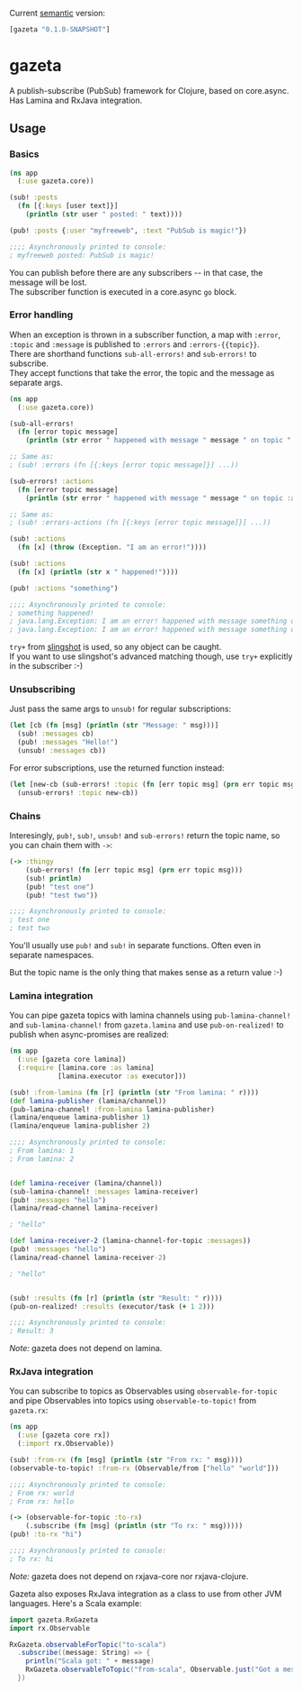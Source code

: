 Current [semantic](http://semver.org/) version:

```clojure
[gazeta "0.1.0-SNAPSHOT"]
```

# gazeta

A publish-subscribe (PubSub) framework for Clojure, based on core.async.  
Has Lamina and RxJava integration.

## Usage

### Basics

```clojure
(ns app
  (:use gazeta.core))

(sub! :posts
  (fn [{:keys [user text]}]
    (println (str user " posted: " text))))

(pub! :posts {:user "myfreeweb", :text "PubSub is magic!"})

;;;; Asynchronously printed to console:
; myfreeweb posted: PubSub is magic!
```

You can publish before there are any subscribers -- in that case, the message will be lost.  
The subscriber function is executed in a core.async `go` block.

### Error handling

When an exception is thrown in a subscriber function, a map with `:error`, `:topic` and `:message` is published to `:errors` and `:errors-{{topic}}`.  
There are shorthand functions `sub-all-errors!` and `sub-errors!` to subscribe.  
They accept functions that take the error, the topic and the message as separate args.

```clojure
(ns app
  (:use gazeta.core))

(sub-all-errors!
  (fn [error topic message]
    (println (str error " happened with message " message " on topic " topic))))

;; Same as:
; (sub! :errors (fn [{:keys [error topic message]}] ...))

(sub-errors! :actions
  (fn [error topic message]
    (println (str error " happened with message " message " on topic :actions"))))

;; Same as:
; (sub! :errors-actions (fn [{:keys [error topic message]}] ...))

(sub! :actions
  (fn [x] (throw (Exception. "I am an error!"))))

(sub! :actions
  (fn [x] (println (str x " happened!"))))

(pub! :actions "something")

;;;; Asynchronously printed to console:
; something happened!
; java.lang.Exception: I am an error! happened with message something on topic :actions
; java.lang.Exception: I am an error! happened with message something on topic :actions
```

`try+` from [slingshot](https://github.com/scgilardi/slingshot) is used, so any object can be caught.  
If you want to use slingshot's advanced matching though, use `try+` explicitly in the subscriber :-)

### Unsubscribing

Just pass the same args to `unsub!` for regular subscriptions:

```clojure
(let [cb (fn [msg] (println (str "Message: " msg)))]
  (sub! :messages cb)
  (pub! :messages "Hello!")
  (unsub! :messages cb))
```

For error subscriptions, use the returned function instead:

```clojure
(let [new-cb (sub-errors! :topic (fn [err topic msg] (prn err topic msg)))]
  (unsub-errors! :topic new-cb))
```

### Chains

Interesingly, `pub!`, `sub!`, `unsub!` and `sub-errors!` return the topic name, so you can chain them with `->`:

```clojure
(-> :thingy
    (sub-errors! (fn [err topic msg] (prn err topic msg)))
    (sub! println)
    (pub! "test one")
    (pub! "test two"))

;;;; Asynchronously printed to console:
; test one
; test two
```

You'll usually use `pub!` and `sub!` in separate functions. Often even in separate namespaces.

But the topic name is the only thing that makes sense as a return value :-)

### Lamina integration

You can pipe gazeta topics with lamina channels using `pub-lamina-channel!` and `sub-lamina-channel!` from `gazeta.lamina` and use `pub-on-realized!` to publish when async-promises are realized:

```clojure
(ns app
  (:use [gazeta core lamina])
  (:require [lamina.core :as lamina]
            [lamina.executor :as executor]))

(sub! :from-lamina (fn [r] (println (str "From lamina: " r))))
(def lamina-publisher (lamina/channel))
(pub-lamina-channel! :from-lamina lamina-publisher)
(lamina/enqueue lamina-publisher 1)
(lamina/enqueue lamina-publisher 2)

;;;; Asynchronously printed to console:
; From lamina: 1
; From lamina: 2


(def lamina-receiver (lamina/channel))
(sub-lamina-channel! :messages lamina-receiver)
(pub! :messages "hello")
(lamina/read-channel lamina-receiver)

; "hello"

(def lamina-receiver-2 (lamina-channel-for-topic :messages))
(pub! :messages "hello")
(lamina/read-channel lamina-receiver-2)

; "hello"


(sub! :results (fn [r] (println (str "Result: " r))))
(pub-on-realized! :results (executor/task (+ 1 2)))

;;;; Asynchronously printed to console:
; Result: 3
```

*Note:* gazeta does not depend on lamina.

### RxJava integration

You can subscribe to topics as Observables using `observable-for-topic` and pipe Observables into topics using `observable-to-topic!` from `gazeta.rx`:

```clojure
(ns app
  (:use [gazeta core rx])
  (:import rx.Observable))

(sub! :from-rx (fn [msg] (println (str "From rx: " msg))))
(observable-to-topic! :from-rx (Observable/from ["hello" "world"]))

;;;; Asynchronously printed to console:
; From rx: world
; From rx: hello

(-> (observable-for-topic :to-rx)
    (.subscribe (fn [msg] (println (str "To rx: " msg)))))
(pub! :to-rx "hi")

;;;; Asynchronously printed to console:
; To rx: hi
```

*Note:* gazeta does not depend on rxjava-core nor rxjava-clojure.

Gazeta also exposes RxJava integration as a class to use from other JVM languages.
Here's a Scala example:

```scala
import gazeta.RxGazeta
import rx.Observable

RxGazeta.observableForTopic("to-scala")
  .subscribe((message: String) => {
    println("Scala got: " + message)
    RxGazeta.observableToTopic("from-scala", Observable.just("Got a message"))
  })
```
